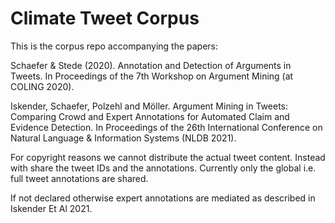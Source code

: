 # Climate Tweet Corpus

This is the corpus repo accompanying the papers:

Schaefer & Stede (2020). Annotation and Detection of Arguments in Tweets.
In Proceedings of the 7th Workshop on Argument Mining (at COLING 2020).

Iskender, Schaefer, Polzehl and Möller. Argument Mining in Tweets: Comparing Crowd and Expert Annotations for Automated Claim and Evidence Detection. In Proceedings of the 26th International Conference on Natural Language & Information Systems (NLDB 2021).

For copyright reasons we cannot distribute the actual tweet content. Instead with share the tweet IDs and the annotations. Currently only the global i.e. full tweet annotations are shared. 

If not declared otherwise expert annotations are mediated as described in Iskender Et Al 2021. 
